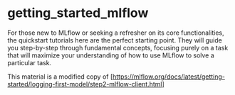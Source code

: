 # getting_started_mlflow

For those new to MLflow or seeking a refresher on its core functionalities, the quickstart tutorials here are the perfect starting point. They will guide you step-by-step through fundamental concepts, focusing purely on a task that will maximize your understanding of how to use MLflow to solve a particular task.

This material is a modified copy of [https://mlflow.org/docs/latest/getting-started/logging-first-model/step2-mlflow-client.html]
